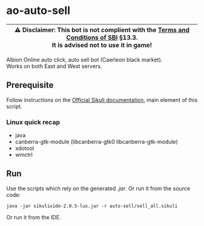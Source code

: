 # ao-auto-sell

| ⚠ **Disclaimer**: This bot is not complient with the [Terms and Conditions of SBI](https://albiononline.com/terms_and_conditions) §13.3. <br />It is advised not to use it in game!|
|--- |

Albion Online auto click, auto sell bot (Caerleon black market).<br/>
Works on both East and West servers.

## Prerequisite

Follow instructions on the [Official Sikuli documentation](https://sikulix.github.io/docs/start/installation/), main element of this script.

### Linux quick recap
 - java
 - canberra-gtk-module (libcanberra-gtk0 libcanberra-gtk-module)
 - xdotool 
 - wmctrl
 
## Run

Use the scripts which rely on the generated *.jar*.
Or run it from the source code:

```
java -jar sikulixide-2.0.5-lux.jar -r auto-sell/sell_all.sikuli
```
Or run it from the IDE.
